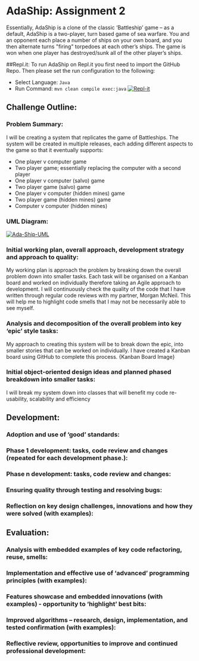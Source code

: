 # AdaShip: Assignment 2
Essentially, AdaShip is a clone of the classic ‘Battleship’ game – as a default, AdaShip is a two-player, turn based game of sea warfare. You and an opponent each place a number of ships on your own board, and you then alternate turns "firing" torpedoes at each other’s ships. The game is won when one player has destroyed/sunk all of the other player’s ships.

##Repl.it: 
To run AdaShip on Repl.it you first need to import the GitHub Repo. Then please set the run configuration to the following:  
* Select Language: `Java`
* Run Command: `mvn clean compile exec:java`
  <a href="https://imgbb.com/"><img src="https://i.ibb.co/yNhY7Xg/Repl-it.png" alt="Repl-it" border="0"></a>
## Challenge Outline:
### Problem Summary:
I will be creating a system that replicates the game of Battleships. The system will be created in multiple releases, each adding different aspects to the game so that it eventually supports: 
* One player v computer game
* Two player game; essentially replacing the computer with a second player
* One player v computer (salvo) game
* Two player game (salvo) game
* One player v computer (hidden mines) game
* Two player game (hidden mines) game
* Computer v computer (hidden mines)
### UML Diagram:
<a href="https://ibb.co/KysXjQS"><img src="https://i.ibb.co/pXKxvs5/Ada-Ship-UML.png" alt="Ada-Ship-UML" border="0"></a>
### Initial working plan, overall approach, development strategy and approach to quality:
My working plan is approach the problem by breaking down the overall problem down into smaller tasks. Each task will be organised on a Kanban board and worked on individually therefore taking an Agile approach to development. I will continuously check the quality of the code that I have written through regular code reviews with my partner, Morgan McNeil. This will help me to highlight code smells that I may not be necessarily able to see myself.

### Analysis and decomposition of the overall problem into key ‘epic’ style tasks:
My approach to creating this system will be to break down the epic, into smaller stories that can be worked on individually. I have created a Kanban board using GitHub to complete this process.
{Kanban Board Image}
### Initial object-oriented design ideas and planned phased breakdown into smaller tasks:
I will break my system down into classes that will benefit my code re-usability, scalability and efficiency
## Development:
### Adoption and use of ‘good’ standards:
### Phase 1 development: tasks, code review and changes (repeated for each development phase.):
### Phase n development: tasks, code review and changes:
### Ensuring quality through testing and resolving bugs:
### Reflection on key design challenges, innovations and how they were solved (with examples):
## Evaluation:
### Analysis with embedded examples of key code refactoring, reuse, smells:
### Implementation and effective use of ‘advanced’ programming principles (with examples):
### Features showcase and embedded innovations (with examples) - opportunity to ‘highlight’ best bits:
### Improved algorithms – research, design, implementation, and tested confirmation (with examples):
### Reflective review, opportunities to improve and continued professional development:
